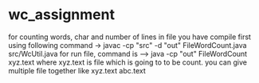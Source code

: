 # wc_assignment
for counting words, char and number of lines in file you have compile first using following command ->
javac -cp "src" -d "out" FileWordCount.java src/WcUtil.java
for run file, command is -->
java -cp "out" FileWordCount xyz.text
where xyz.text is file which is going to to be count.
you can give multiple file together like xyz.text abc.text
